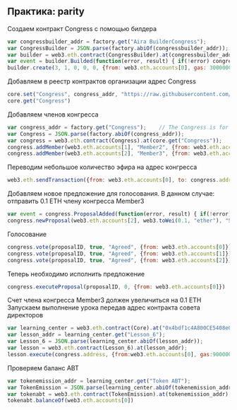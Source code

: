 ## Практика: parity

Создаем контракт Congress с помощью билдера

```js
var congressbuilder_addr = factory.get("Aira BuilderCongress");
var CongressBuilder = JSON.parse(factory.abiOf(congressbuilder_addr));
var builder = web3.eth.contract(CongressBuilder).at(congressbuilder_addr);
var event = builder.Builded(function(error, result) { if(!error) congress_addr = result.args.instance; else console.log(error); });
builder.create(3, 1, 0, 0, 0, {from: web3.eth.accounts[0], gas: 3000000, value: builder.buildingCostWei()})
```

Добавляем в реестр контрактов организации адрес Congress

```js
core.set("Congress", congress_addr, "https://raw.githubusercontent.com/airalab/core/master/contracts/foundation/Congress.sol", true, {from:web3.eth.accounts[0], gas:300000})
core.get("Congress")
```

Добавляем членов конгресса

```js
var congress_addr = factory.get("Congress");    // The Congress is for test purpose only
var Congress = JSON.parse(factory.abiOf(congress_addr));
var congress = web3.eth.contract(Congress).at(core.get("Congress"));
congress.addMember(web3.eth.accounts[1], "Member2", {from: web3.eth.accounts[0], gas: 300000});
congress.addMember(web3.eth.accounts[2], "Member3", {from: web3.eth.accounts[0], gas: 300000});
```

Переводим небольшое количество эфира на адрес конгресса

```js
web3.eth.sendTransaction({from: web3.eth.accounts[0], to: congress.address, value: web3.toWei(0.2, "ether")});
```

Добавляем новое предложение для голосования. В данном случае: отправить 0.1 ETH члену конгресса Member3

```js
var event = congress.ProposalAdded(function(error, result) { if(!error) proposalID = result.args.proposal; else console.log(error); });
congress.newProposal(web3.eth.accounts[2], web3.toWei(0.1, "ether"), "Salary", 0, {from:web3.eth.accounts[0]});
```

Голосование

```js
congress.vote(proposalID, true, "Agreed", {from: web3.eth.accounts[0]})
congress.vote(proposalID, true, "Agreed", {from: web3.eth.accounts[1]})
congress.vote(proposalID, true, "Agreed", {from: web3.eth.accounts[2]})
```

Теперь необходимо исполнить предложение

```js
congress.executeProposal(proposalID, 0, {from: web3.eth.accounts[0]})
```

Счет члена конгресса Member3 должен увеличиться на 0.1 ETH
Запускаем выполнение урока передав адрес контракта совета директоров

```js
var learning_center = web3.eth.contract(Core).at("0x4bdf1c4A800CE5408e0D95F52787C6924e07F5A3");
var lesson_addr = learning_center.get("Lesson_6");
var Lesson_6 = JSON.parse(learning_center.abiOf(lesson_addr));
var lesson = web3.eth.contract(Lesson_6).at(lesson_addr);
lesson.execute(congress.address, {from:web3.eth.accounts[0], gas:900000})
```

Проверяем баланс ABT

```js
var tokenemission_addr = learning_center.get("Token ABT");
var TokenEmission = JSON.parse(learning_center.abiOf(tokenemission_addr));
var tokenabt = web3.eth.contract(TokenEmission).at(tokenemission_addr);
tokenabt.balanceOf(web3.eth.accounts[0])
```

